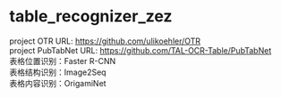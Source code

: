 ﻿# table_recognizer_zez
project OTR URL: https://github.com/ulikoehler/OTR   
project PubTabNet URL: https://github.com/TAL-OCR-Table/PubTabNet  	
表格位置识别：Faster R-CNN  
表格结构识别：Image2Seq  
表格内容识别：OrigamiNet  
	

